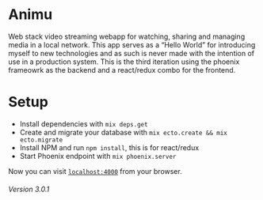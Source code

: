 Animu
=====

Web stack video streaming webapp for watching, sharing and managing
media in a local network. This app serves as a “Hello World” for
introducing myself to new technologies and as such is never made with
the intention of use in a production system. This is the third iteration
using the phoenix frameowrk as the backend and a react/redux combo for
the frontend.

Setup
=====

 * Install dependencies with `mix deps.get`
 * Create and migrate your database with `mix ecto.create && mix ecto.migrate`
 * Install NPM and run `npm install`, this is for react/redux
 * Start Phoenix endpoint with `mix phoenix.server`

Now you can visit [`localhost:4000`](http://localhost:4000) from your browser.

###### Version 3.0.1

